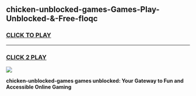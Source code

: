 
## chicken-unblocked-games-Games-Play-Unblocked-&-Free-floqc
<h3>
<a href="https://premium76.site?title=chicken-unblocked-games&ref=24A">CLICK TO PLAY</a></h3>
<hr>

<h3>
<a href="https://premium76.site?title=chicken-unblocked-games&ref=24A">CLICK 2 PLAY</a>
  
</h3>

<a href="https://premium76.site?title=chicken-unblocked-games&ref=24A"><img src="https://clearcache.store/games.png"></a>


**chicken-unblocked-games games unblocked: Your Gateway to Fun and Accessible Online Gaming**
